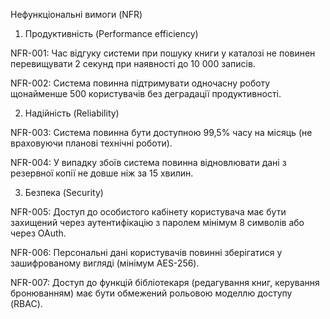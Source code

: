 Нефункціональні вимоги (NFR)
1. Продуктивність (Performance efficiency)

NFR-001: Час відгуку системи при пошуку книги у каталозі не повинен перевищувати 2 секунд при наявності до 10 000 записів.

NFR-002: Система повинна підтримувати одночасну роботу щонайменше 500 користувачів без деградації продуктивності.

2. Надійність (Reliability)

NFR-003: Система повинна бути доступною 99,5% часу на місяць (не враховуючи планові технічні роботи).

NFR-004: У випадку збоїв система повинна відновлювати дані з резервної копії не довше ніж за 15 хвилин.

3. Безпека (Security)

NFR-005: Доступ до особистого кабінету користувача має бути захищений через аутентифікацію з паролем мінімум 8 символів або через OAuth.

NFR-006: Персональні дані користувачів повинні зберігатися у зашифрованому вигляді (мінімум AES-256).

NFR-007: Доступ до функцій бібліотекаря (редагування книг, керування бронюванням) має бути обмежений рольовою моделлю доступу (RBAC).
